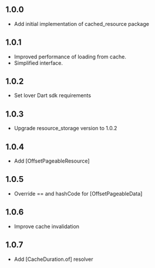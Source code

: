 ## 1.0.0
* Add initial implementation of cached_resource package

## 1.0.1
* Improved performance of loading from cache.
* Simplified interface.

## 1.0.2
* Set lover Dart sdk requirements

## 1.0.3
* Upgrade resource_storage version to 1.0.2

## 1.0.4
* Add [OffsetPageableResource]

## 1.0.5
* Override == and hashCode for [OffsetPageableData]

## 1.0.6
* Improve cache invalidation

## 1.0.7
* Add [CacheDuration.of] resolver
